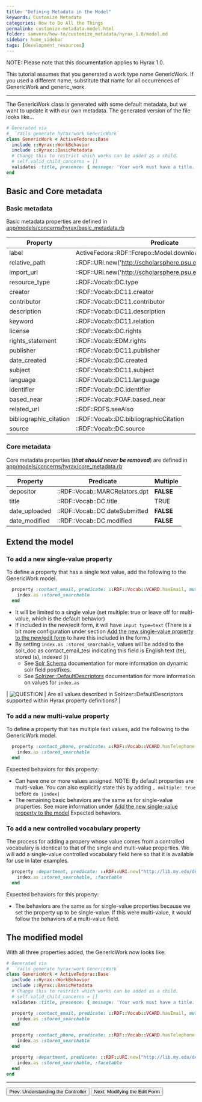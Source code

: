 ```yaml
---
title: "Defining Metadata in the Model"
keywords: Customize Metadata
categories: How to Do All the Things
permalink: customize-metadata-model.html
folder: samvera/how-to/customize_metadata/hyrax_1.0/model.md
sidebar: home_sidebar
tags: [development_resources]
---
```


NOTE: Please note that this documentation applies to Hyrax 1.0.

This tutorial assumes that you generated a work type name GenericWork.  If you used a different name, substitute that name for all occurrences of GenericWork and generic_work.

---

The GenericWork class is generated with some default metadata, but we want to update it with our own metadata.  The generated version of the file looks like...

```ruby
# Generated via
#  `rails generate hyrax:work GenericWork`
class GenericWork < ActiveFedora::Base
  include ::Hyrax::WorkBehavior
  include ::Hyrax::BasicMetadata
  # Change this to restrict which works can be added as a child.
  # self.valid_child_concerns = []
  validates :title, presence: { message: 'Your work must have a title.' }
end
```

## Basic and Core metadata

### Basic metadata

Basic metadata properties are defined in [app/models/concerns/hyrax/basic_metadata.rb](https://github.com/samvera/hyrax/blob/master/app/models/concerns/hyrax/basic_metadata.rb)

| Property | Predicate | Multiple |
| -------- | --------- | -------- |
| label | ActiveFedora::RDF::Fcrepo::Model.downloadFilename | **FALSE** |
| relative_path | ::RDF::URI.new('http://scholarsphere.psu.edu/ns#relativePath') | **FALSE** |
| import_url | ::RDF::URI.new('http://scholarsphere.psu.edu/ns#importUrl') | **FALSE** |
| resource_type | ::RDF::Vocab::DC.type | TRUE |
| creator | ::RDF::Vocab::DC11.creator | TRUE |
| contributor | ::RDF::Vocab::DC11.contributor | TRUE |
| description | ::RDF::Vocab::DC11.description | TRUE |
| keyword | ::RDF::Vocab::DC11.relation | TRUE |
| license | ::RDF::Vocab::DC.rights | TRUE |
| rights_statement | ::RDF::Vocab::EDM.rights | TRUE |
| publisher | ::RDF::Vocab::DC11.publisher | TRUE |
| date_created | ::RDF::Vocab::DC.created | TRUE |
| subject | ::RDF::Vocab::DC11.subject | TRUE |
| language | ::RDF::Vocab::DC11.language | TRUE |
| identifier | ::RDF::Vocab::DC.identifier | TRUE |
| based_near | ::RDF::Vocab::FOAF.based_near | TRUE |
| related_url | ::RDF::RDFS.seeAlso | TRUE |
| bibliographic_citation | ::RDF::Vocab::DC.bibliographicCitation | TRUE |
| source | ::RDF::Vocab::DC.source | TRUE |

### Core metadata

Core metadata properties (**_that should never be removed_**) are defined in [app/models/concerns/hyrax/core_metadata.rb](https://github.com/samvera/hyrax/blob/master/app/models/concerns/hyrax/core_metadata.rb)

| Property | Predicate | Multiple |
| -------- | --------- | -------- |
| depositor | ::RDF::Vocab::MARCRelators.dpt | **FALSE** |
| title | ::RDF::Vocab::DC.title | TRUE |
| date_uploaded | ::RDF::Vocab::DC.dateSubmitted | **FALSE** |
| date_modified | ::RDF::Vocab::DC.modified | **FALSE** |

## Extend the model

### To add a new single-value property

To define a property that has a single text value, add the following to the GenericWork model.
```ruby
  property :contact_email, predicate: ::RDF::Vocab::VCARD.hasEmail, multiple: false do |index|
    index.as :stored_searchable
  end
```

- It will be limited to a single value (set multiple: true  or leave off for multi-value, which is the default behavior)
- If included in the new/edit form, it will have `input type=text`  (There is a bit more configuration under section [Add the new single-value property to the new/edit form](#add-the-new-single-value-property-to-the-newedit-form) to have this included in the form.)
- By setting `index.as :stored_searchable`, values will be added to the solr_doc as contact_email_tesi indicating this field is English text (te), stored (s), indexed (i)
  - See [Solr Schema](https://github.com/samvera/hydra-head/wiki/Solr-Schema) documentation for more information on dynamic solr field postfixes.
  - See [Solrizer::DefaultDescriptors](http://www.rubydoc.info/gems/solrizer/3.4.0/Solrizer/DefaultDescriptors) documentation for more information on values for `index.as`


| ![QUESTION](https://cloud.githubusercontent.com/assets/6855473/13064236/f2f04cbe-d41e-11e5-9674-e9a56a6326e6.png) | Are all values described in Solrizer::DefaultDescriptors supported within Hyrax property definitions? |


### To add a new multi-value property

To define a property that has multiple text values, add the following to the GenericWork model.

```ruby
  property :contact_phone, predicate: ::RDF::Vocab::VCARD.hasTelephone do |index|
    index.as :stored_searchable
  end
```

Expected behaviors for this property:
- Can have one or more values assigned.  NOTE: By default properties are multi-value.  You can also explicitly state this by adding `, multiple: true` before `do |index|`
- The remaining basic behaviors are the same as for single-value properties.  See more information under [Add the new single-value property to the model](#add-the-new-single-value-property-to-the-model) Expected behaviors.


### To add a new controlled vocabulary property

The process for adding a propery whose value comes from a controlled vocabulary is identical to that of the single and multi-value properties.  We will add a single-value controlled vocabulary field here so that it is available for use in later examples.

```ruby
  property :department, predicate: ::RDF::URI.new("http://lib.my.edu/departments"), multiple: false do |index|
    index.as :stored_searchable, :facetable
  end
```

Expected behaviors for this property:
- The behaviors are the same as for single-value properties because we set the property up to be single-value.  If this were multi-value, it would follow the behaviors of a multi-value field.


## The modified model

With all three properties added, the GenericWork now looks like:

```ruby
# Generated via
#  `rails generate hyrax:work GenericWork`
class GenericWork < ActiveFedora::Base
  include ::Hyrax::WorkBehavior
  include ::Hyrax::BasicMetadata
  # Change this to restrict which works can be added as a child.
  # self.valid_child_concerns = []
  validates :title, presence: { message: 'Your work must have a title.' }

  property :contact_email, predicate: ::RDF::Vocab::VCARD.hasEmail, multiple: false do |index|
    index.as :stored_searchable
  end

  property :contact_phone, predicate: ::RDF::Vocab::VCARD.hasTelephone do |index|
    index.as :stored_searchable
  end

  property :department, predicate: ::RDF::URI.new("http://lib.my.edu/departments"), multiple: false do |index|
    index.as :stored_searchable, :facetable
  end
end
```

---

<p><a href="customize-metadata-controller.html"><button type="button" class="btn btn-primary">Prev: Understanding the Controller</button></a>  <a href="customize-metadata-edit-form.html"><button type="button" class="btn btn-primary">Next: Modifying the Edit Form</button></a></p>
